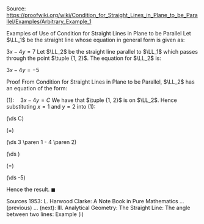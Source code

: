 # 

Source: https://proofwiki.org/wiki/Condition_for_Straight_Lines_in_Plane_to_be_Parallel/Examples/Arbitrary_Example_1

Examples of Use of Condition for Straight Lines in Plane to be Parallel
Let $\LL_1$ be the straight line whose equation in general form is given as:

$3 x - 4 y = 7$
Let $\LL_2$ be the straight line parallel to $\LL_1$ which passes through the point $\tuple {1, 2}$.
The equation for $\LL_2$ is:

$3 x - 4 y = -5$


Proof
From Condition for Straight Lines in Plane to be Parallel, $\LL_2$ has an equation of the form:

$(1): \quad 3 x - 4 y = C$
We have that $\tuple {1, 2}$ is on $\LL_2$.
Hence substituting $x = 1$ and $y = 2$ into $(1)$:














\(\ds C\)

\(=\)







\(\ds 3 \paren 1 - 4 \paren 2\)




















\(\ds \)

\(=\)







\(\ds -5\)









Hence the result.
$\blacksquare$


Sources
1953: L. Harwood Clarke: A Note Book in Pure Mathematics ... (previous) ... (next): $\text {III}$. Analytical Geometry: The Straight Line: The angle between two lines: Example $\text{(i)}$




